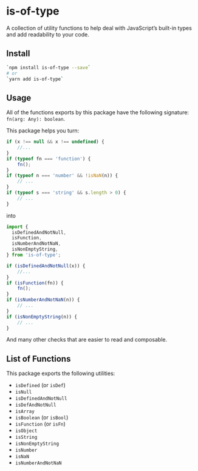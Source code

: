 # is-of-type

A collection of utility functions to help deal with JavaScript’s built-in types and add readability to your code.

## Install
``` bash
`npm install is-of-type --save`
# or
`yarn add is-of-type`
```

## Usage

All of the functions exports by this package have the following signature: `fn(arg: Any): boolean`.

This package helps you turn:

```javascript
if (x !== null && x !== undefined) {
    //...
}
if (typeof fn === 'function') {
    fn();
}
if (typeof n === 'number' && !isNaN(n)) {
    // ...
}
if (typeof s === 'string' && s.length > 0) {
    // ...
}
```

into

```javascript
import {
  isDefinedAndNotNull,
  isFunction,
  isNumberAndNotNaN,
  isNonEmptyString,
} from 'is-of-type';

if (isDefinedAndNotNull(x)) {
    //...
}
if (isFunction(fn)) {
    fn();
}
if (isNumberAndNotNaN(n)) {
    // ...
}
if (isNonEmptyString(n)) {
    // ...
}
```

And many other checks that are easier to read and composable.

## List of Functions

This package exports the following utilities:
- `isDefined` (or `isDef`)
- `isNull`
- `isDefinedAndNotNull`
- `isDefAndNotNull`
- `isArray`
- `isBoolean` (or `isBool`)
- `isFunction` (or `isFn`)
- `isObject`
- `isString`
- `isNonEmptyString`
- `isNumber`
- `isNaN`
- `isNumberAndNotNaN`
